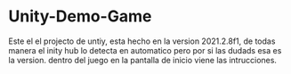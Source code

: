 # Unity-Demo-Game
Este el el projecto de untiy, esta hecho en la version 2021.2.8f1, de todas manera el inity hub lo detecta en automatico pero por si las dudads esa es la version. 
dentro del juego en la pantalla de inicio viene las intrucciones. 
